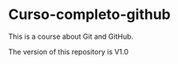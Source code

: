 # Curso-completo-github

This is a course about Git and GitHub.

The version of this repository is V1.0
